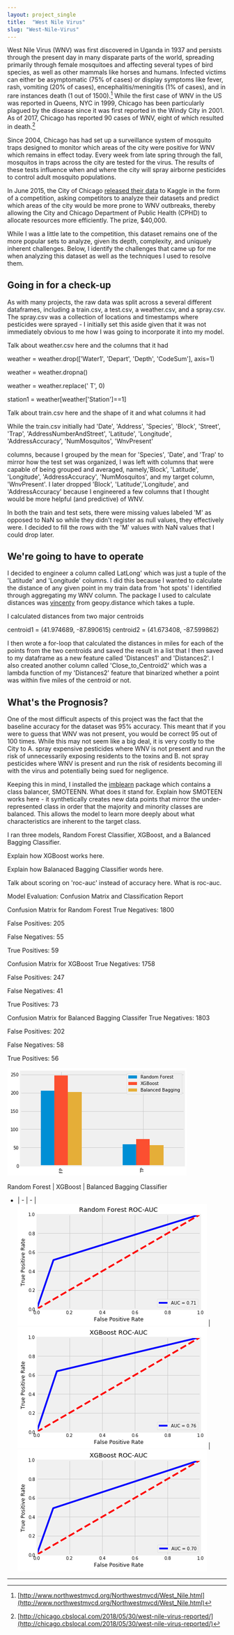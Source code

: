 ```yaml
---
layout: project_single
title:  "West Nile Virus"
slug: "West-Nile-Virus"
---
```

West Nile Virus (WNV) was first discovered in Uganda in 1937 and persists through the present day in many disparate parts of the world, spreading primarily through female mosquitoes and affecting several types of bird species, as well as other mammals like horses and humans.  Infected victims can either be asymptomatic (75% of cases) or display symptoms like fever, rash, vomiting (20% of cases), encephalitis/meningitis (1% of cases), and in rare instances death (1 out of 1500).[^1]  While the first case of WNV in the US was reported in Queens, NYC in 1999, Chicago has been particularly plagued by the disease since it was first reported in the Windy City in 2001.  As of 2017, Chicago has reported 90 cases of WNV, eight of which resulted in death.[^2]  

Since 2004, Chicago has had set up a surveillance system of mosquito traps designed to monitor which areas of the city were positive for WNV which remains in effect today.  Every week from late spring through the fall, mosquitos in traps across the city are tested for the virus. The results of these tests influence when and where the city will spray airborne pesticides to control adult mosquito populations.

In June 2015, the City of Chicago [released their data](https://www.kaggle.com/c/predict-west-nile-virus) to Kaggle in the form of a competition, asking competitors to analyze their datasets and predict which areas of the city would be more prone to WNV outbreaks, thereby allowing the City and Chicago Department of Public Health (CPHD) to allocate resources more efficiently.  The prize, $40,000.

While I was a little late to the competition, this dataset remains one of the more popular sets to analyze, given its depth, complexity, and uniquely inherent challenges.  Below, I identify the challenges that came up for me when analyzing this dataset as well as the techniques I used to resolve them.

## Going in for a check-up

As with many projects, the raw data was split across a several different dataframes, including a train.csv, a test.csv, a weather.csv, and a spray.csv.  The spray.csv was a collection of locations and timestamps where pesticides were sprayed - I initially set this aside given that it was not immediately obvious to me how I was going to incorporate it into my model.  

Talk about weather.csv here and the columns that it had

weather = weather.drop(['Water1', 'Depart', 'Depth', 'CodeSum'], axis=1)

weather = weather.dropna()

weather = weather.replace('  T', 0)

station1 = weather[weather['Station']==1]




Talk about train.csv here and the shape of it and what columns it had

While the train.csv initially had 'Date', 'Address', 'Species', 'Block', 'Street', 'Trap',
       'AddressNumberAndStreet', 'Latitude', 'Longitude', 'AddressAccuracy',
       'NumMosquitos', 'WnvPresent'

columns, because I grouped by the mean for 'Species', 'Date', and 'Trap' to mirror how the test set was organized, I was left with columns that were capable of being grouped and averaged, namely,'Block', 'Latitude', 'Longitude', 'AddressAccuracy', 'NumMosquitos', and my target column, 'WnvPresent'.  I later dropped 'Block', 'Latitude','Longitude', and 'AddressAccuracy' because I engineered a few columns that I thought would be more helpful (and predictive) of WNV.

In both the train and test sets, there were missing values labeled 'M' as opposed to NaN so while they didn't register as null values, they effectively were.  I decided to fill the rows with the 'M' values with NaN values that I could drop later.






## We're going to have to operate

I decided to engineer a column called LatLong' which was just a tuple of the 'Latitude' and 'Longitude' columns.  I did this because I wanted to calculate the distance of any given point in my train data from 'hot spots' I identified through aggregating my WNV column.  The package I used to calculate distances was [vincenty](https://pypi.org/project/vincenty/) from geopy.distance which takes a tuple.

I calculated distances from two major centroids

centroid1 = (41.974689, -87.890615)
centroid2 = (41.673408, -87.599862)

I then wrote a for-loop that calculated the distances in miles for each of the points from the two centroids and saved the result in a list that I then saved to my dataframe as a new feature called 'Distances1' and 'Distances2'.  I also created another column called 'Close_to_Centroid2' which was a lambda function of my 'Distances2' feature that binarized whether a point was within five miles of the centroid or not.





## What's the Prognosis?

One of the most difficult aspects of this project was the fact that the baseline accuracy for the dataset was 95% accuracy.  This meant that if you were to guess that WNV was not present, you would be correct 95 out of 100 times.  While this may not seem like a big deal, it is very costly to the City to A. spray expensive pesticides where WNV is not present and run the risk of unnecessarily exposing residents to the toxins and B. not spray pesticides where WNV is present and run the risk of residents becoming ill with the virus and potentially being sued for negligence.

Keeping this in mind, I installed the [imblearn](http://contrib.scikit-learn.org/imbalanced-learn/stable/api.html) package which contains a class balancer, SMOTEENN.  What does it stand for. Explain how SMOTEEN works here - it synthetically creates new data points that mirror the under-represented class in order that the majority and minority classes are balanced.  This allows the model to learn more deeply about what characteristics are inherent to the target class.

I ran three models, Random Forest Classifier, XGBoost, and a Balanced Bagging Classifier.

Explain how XGBoost works here.

Explain how Balanaced Bagging Classifier words here.

Talk about scoring on 'roc-auc' instead of accuracy here.  What is roc-auc.

Model Evaluation: Confusion Matrix and Classification Report

Confusion Matrix for Random Forest
True Negatives: 1800

False Positives: 205

False Negatives: 55

True Positives: 59

Confusion Matrix for XGBoost
True Negatives: 1758

False Positives: 247

False Negatives: 41

True Positives: 73

Confusion Matrix for Balanced Bagging Classifer
True Negatives: 1803

False Positives: 202

False Negatives: 58

True Positives: 56

![wnv-confusion.png](/static/img/wnv-confusion.png)




Random Forest | XGBoost | Balanced Bagging Classifier
- | - | - |
![rf-rocauc.png](/static/img/rf-rocauc.png) | ![xgb-rocauc.png](/static/img/xgb-rocauc.png) | ![bbc-rocauc.png](/static/img/bbc-rocauc.png)


---
[^1]: [http://www.northwestmvcd.org/Northwestmvcd/West_Nile.html](http://www.northwestmvcd.org/Northwestmvcd/West_Nile.html)
[^2]: [http://chicago.cbslocal.com/2018/05/30/west-nile-virus-reported/](http://chicago.cbslocal.com/2018/05/30/west-nile-virus-reported/)
